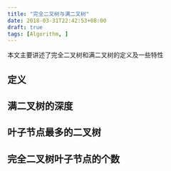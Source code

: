 ```yaml
---
title: "完全二叉树与满二叉树"
date: 2018-03-31T22:42:53+08:00
draft: true
tags: [Algorithm, ]
---
```


本文主要讲述了完全二叉树和满二叉树的定义及一些特性

<!--more-->

## 定义

## 满二叉树的深度

## 叶子节点最多的二叉树

## 完全二叉树叶子节点的个数
